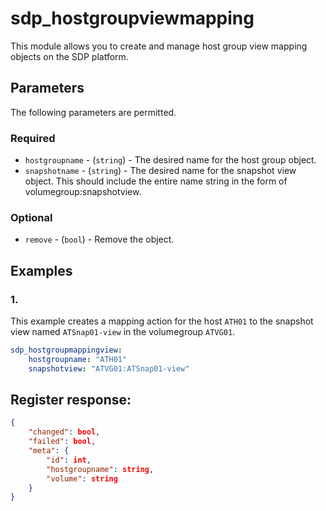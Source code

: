 # sdp_hostgroupviewmapping

This module allows you to create and manage host group view mapping objects on the SDP platform. 

## Parameters

The following parameters are permitted.

### Required
* `hostgroupname` - (`string`) - The desired name for the host group object.
* `snapshotname` - (`string`) - The desired name for the snapshot view object. This should include the entire name string in the form of volumegroup:snapshotview. 

### Optional
* `remove` - (`bool`) - Remove the object. 

## Examples
### 1. 
This example creates a mapping action for the host `ATH01` to the snapshot view named `ATSnap01-view` in the volumegroup `ATVG01`.
```yaml
sdp_hostgroupmappingview:
    hostgroupname: "ATH01"
    snapshotview: "ATVG01:ATSnap01-view"

```

## Register response:
```json
{
    "changed": bool,
    "failed": bool,
    "meta": {
        "id": int,
        "hostgroupname": string,
        "volume": string
    }
}
```